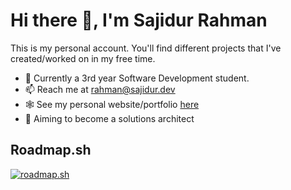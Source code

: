 # Hi there 👋, I'm Sajidur Rahman

This is my personal account. You'll find different projects that I've created/worked on in my free time.

- 🌱 Currently a 3rd year Software Development student.
- 📫 Reach me at <a href="mailto:rahman@sajidur.dev">rahman@sajidur.dev</a>
- 🕸️ See my personal website/portfolio [here](https://www.sajidur.dev)
- 🚀 Aiming to become a solutions architect

## Roadmap.sh

[![roadmap.sh](https://roadmap.sh/card/wide/66fc2de08f6c1220bbc95a11?variant=dark&roadmaps=backend%2Cfull-stack%2Cfrontend%2Cnodejs)](https://roadmap.sh)
